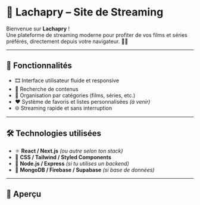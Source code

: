 # 🎥 Lachapry – Site de Streaming

Bienvenue sur **Lachapry** !  
Une plateforme de streaming moderne pour profiter de vos films et séries préférés, directement depuis votre navigateur. 🍿✨

---

## 🚀 Fonctionnalités

- 🎞️ Interface utilisateur fluide et responsive  
- 🔎 Recherche de contenus  
- 📁 Organisation par catégories (films, séries, etc.)  
- ❤️ Système de favoris et listes personnalisées *(à venir)*  
- 🌐 Streaming rapide et sans interruption  

---

## 🛠️ Technologies utilisées

- ⚛️ **React / Next.js** *(ou autre selon ton stack)*  
- 🎨 **CSS / Tailwind / Styled Components**  
- 🔧 **Node.js / Express** *(si tu utilises un backend)*  
- 💾 **MongoDB / Firebase / Supabase** *(si base de données)*  

---

## 📸 Aperçu

 
